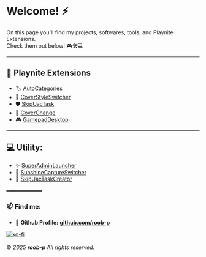 # Welcome! ⚡ 

On this page you'll find my projects, softwares, tools, and Playnite Extensions.  
Check them out below! 🎮🛠️💻  

---

## 🧩 Playnite Extensions
- 🏷️ [AutoCategories](https://roob-p.github.io/AutoCategories-PlayniteExtension/)
- 🎨 [CoverStyleSwitcher](https://roob-p.github.io/CoverStyleSwitcher-PlayniteExtension/)
- 🛡️ [SkipUacTask](https://roob-p.github.io/SkipUacTask-PlayniteExtension/)
- 📀 [CoverChange](https://roob-p.github.io/CoverChange-PlayniteExtension/)
- 🎮 [GamepadDesktop](https://roob-p.github.io/GamepadDesktop-PlayniteExtension/)

---

## 💻 Utility:
- ✨ [SuperAdminLauncher](https://roob-p.github.io/SuperAdminLauncher/)
- 🔄 [SunshineCaptureSwitcher](https://roob-p.github.io/SunshineCaptureSwitcher/)
- 🚀 [SkipUacTaskCreator](https://roob-p.github.io/SkipUacTaskCreator/)

━━━━━━━━━━━
### 📫 Find me:

- 🐙 **Github Profile:** [**github.com/roob-p**](https://github.com/roob-p)
  
[![ko-fi](https://ko-fi.com/img/githubbutton_sm.svg)](https://ko-fi.com/roobp)  
&nbsp;  
&copy; *2025* ***roob-p*** *All rights reserved.*

